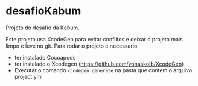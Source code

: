 # desafioKabum

Projeto do desafio da Kabum.

Este projeto usa XcodeGen para evitar conflitos e deixar o projeto mais limpo e leve no git.
Para rodar o projeto é necessario: 

- ter instalado Cocoapods 
- ter instalado o Xcodegen (https://github.com/yonaskolb/XcodeGen)
- Executar o comando `xcodegen generate` na pasta que contem o arquivo project.yml
